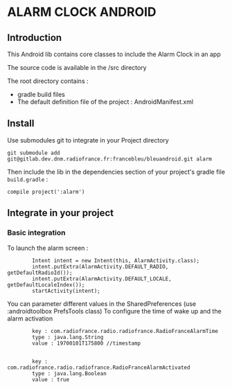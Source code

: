 # ALARM CLOCK ANDROID

## Introduction

This Android lib contains core classes to include the Alarm Clock in an app

The source code is available in the /src directory

The root directory contains :

* gradle build files
* The default definition file of the project : AndroidManifest.xml

## Install

Use submodules git to integrate in your Project directory

`git submodule add git@gitlab.dev.dnm.radiofrance.fr:francebleu/bleuandroid.git alarm`


Then include the lib in the dependencies section of your project's gradle file `build.gradle` :

`compile project(':alarm')`
  

## Integrate in your project

### Basic integration

To launch the alarm screen :

            Intent intent = new Intent(this, AlarmActivity.class);
            intent.putExtra(AlarmActivity.DEFAULT_RADIO, getDefaultRadioId());
            intent.putExtra(AlarmActivity.DEFAULT_LOCALE, getDefaultLocaleIndex());
            startActivity(intent);

You can parameter different values in the SharedPreferences (use :androidtoolbox PrefsTools class)
To configure the time of wake up and the alarm activation

            key : com.radiofrance.radio.radiofrance.RadioFranceAlarmTime
            type : java.lang.String
            value : 19700101T175800 //timestamp


            key : com.radiofrance.radio.radiofrance.RadioFranceAlarmActivated
            type : java.lang.Boolean
            value : true
